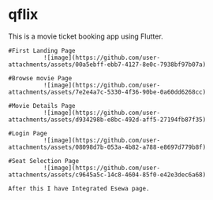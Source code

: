 # qflix

This is a movie ticket booking app using Flutter.

    #First Landing Page
              ![image](https://github.com/user-attachments/assets/00a5ebff-ebb7-4127-8e0c-7938bf97b07a)

    #Browse movie Page
              ![image](https://github.com/user-attachments/assets/7e2e4a7c-5330-4f36-90be-0a60dd6268cc)

    #Movie Details Page
              ![image](https://github.com/user-attachments/assets/d934298b-e8bc-492d-aff5-27194fb87f35)

    #Login Page
              ![image](https://github.com/user-attachments/assets/08098d7b-053a-4b82-a788-e8697d779b8f)

    #Seat Selection Page
              ![image](https://github.com/user-attachments/assets/c9645a5c-14c8-4604-85f0-e42e3dec6a68)

    After this I have Integrated Esewa page.





